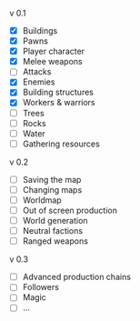 
v 0.1
- [x] Buildings
- [x] Pawns
- [x] Player character
- [x] Melee weapons
- [ ] Attacks
- [x] Enemies
- [x] Building structures
- [x] Workers & warriors
- [ ] Trees
- [ ] Rocks
- [ ] Water
- [ ] Gathering resources

v 0.2
- [ ] Saving the map
- [ ] Changing maps
- [ ] Worldmap
- [ ] Out of screen production
- [ ] World generation
- [ ] Neutral factions
- [ ] Ranged weapons

v 0.3
- [ ] Advanced production chains
- [ ] Followers
- [ ] Magic
- [ ] ...
